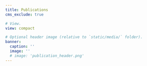```yaml
---
title: Publications
cms_exclude: true

# View.
view: compact

# Optional header image (relative to `static/media/` folder).
banner:
  caption: ''
  image: ''
  # image: 'publication_header.png'
---
```

